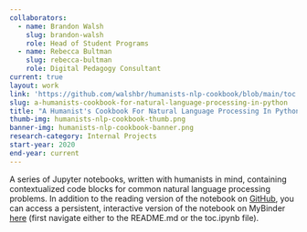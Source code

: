 ```yaml
---
collaborators:
  - name: Brandon Walsh
    slug: brandon-walsh
    role: Head of Student Programs
  - name: Rebecca Bultman
    slug: rebecca-bultman
    role: Digital Pedagogy Consultant
current: true
layout: work
link: 'https://github.com/walshbr/humanists-nlp-cookbook/blob/main/toc.ipynb'
slug: a-humanists-cookbook-for-natural-language-processing-in-python
title: "A Humanist's Cookbook For Natural Language Processing In Python"
thumb-img: humanists-nlp-cookbook-thumb.png
banner-img: humanists-nlp-cookbook-banner.png
research-category: Internal Projects
start-year: 2020
end-year: current
---
```

A series of Jupyter notebooks, written with humanists in mind, containing contextualized code blocks for common natural language processing problems. In addition to the reading version of the notebook on [GitHub](https://github.com/walshbr/humanists-nlp-cookbook/blob/main/toc.ipynb), you can access a persistent, interactive version of the notebook on MyBinder [here](https://mybinder.org/v2/dataverse/10.18130/V3/AAFY8N/) (first navigate either to the README.md or the toc.ipynb file).
